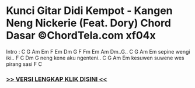 
 # Kunci Gitar Didi Kempot - Kangen Neng Nickerie (Feat. Dory) Chord Dasar ©ChordTela.com xf04x


Intro : C G Am Em F Em Dm G F Fm Em Am Dm..G.. C G Am Em sepine wengi iki.. F C Dm G neng kene aku ngenteni.. C G Am Em kesuwen suwene wes pirang sasi F C

###  <a href="https://shortlighzx.web.app?sq=Kunci Gitar Didi Kempot - Kangen Neng Nickerie (Feat. Dory) Chord Dasar ©ChordTela.com"> >> VERSI LENGKAP KLIK DISINI << </a>
